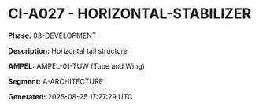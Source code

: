 # CI-A027 - HORIZONTAL-STABILIZER

**Phase:** 03-DEVELOPMENT

**Description:** Horizontal tail structure

**AMPEL:** AMPEL-01-TUW (Tube and Wing)

**Segment:** A-ARCHITECTURE

**Generated:** 2025-08-25 17:27:29 UTC

